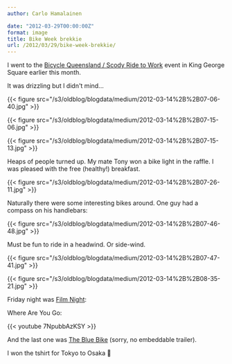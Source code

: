 ```yaml
---
author: Carlo Hamalainen

date: "2012-03-29T00:00:00Z"
format: image
title: Bike Week brekkie
url: /2012/03/29/bike-week-brekkie/
---
```

I went to the [Bicycle Queensland / Scody Ride to Work](http://bikeweek.bq.org.au/whats-on/events/scody-ride-to-work-day/) event in King George Square earlier this month.

It was drizzling but I didn't mind...

{{< figure src="/s3/oldblog/blogdata/medium/2012-03-14%2B%2B07-06-40.jpg" >}}

{{< figure src="/s3/oldblog/blogdata/medium/2012-03-14%2B%2B07-15-06.jpg" >}}

{{< figure src="/s3/oldblog/blogdata/medium/2012-03-14%2B%2B07-15-13.jpg" >}}

Heaps of people turned up. My mate Tony won a bike light in the raffle. I was pleased with the free (healthy!) breakfast.

{{< figure src="/s3/oldblog/blogdata/medium/2012-03-14%2B%2B07-26-11.jpg" >}}

Naturally there were some interesting bikes around. One guy had a compass on his handlebars:

{{< figure src="/s3/oldblog/blogdata/medium/2012-03-14%2B%2B07-46-48.jpg" >}}

Must be fun to ride in a headwind. Or side-wind.

{{< figure src="/s3/oldblog/blogdata/medium/2012-03-14%2B%2B07-47-41.jpg" >}}

{{< figure src="/s3/oldblog/blogdata/medium/2012-03-14%2B%2B08-35-21.jpg" >}}

Friday night was [Film Night](http://bikeweek.bq.org.au/whats-on/events/film-night/):

Where Are You Go:

{{< youtube 7NpubbAzKSY >}}

And the last one was [The Blue Bike](http://www.bluebikedoc.com/) (sorry, no embeddable trailer).

I won the tshirt for Tokyo to Osaka 🙂
